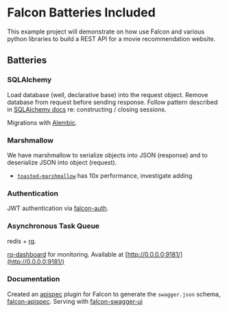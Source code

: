 # Falcon Batteries Included

This example project will demonstrate on how use Falcon and various python libraries to build a REST API for a movie recommendation website.

## Batteries

### SQLAlchemy

Load database (well, declarative base) into the request object. Remove database from request before sending response. Follow pattern described in [SQLAlchemy docs](http://docs.sqlalchemy.org/en/latest/orm/session_basics.html#when-do-i-construct-a-session-when-do-i-commit-it-and-when-do-i-close-it) re: constructing / closing sessions.

Migrations with [Alembic](http://alembic.zzzcomputing.com/en/latest/).

### Marshmallow

We have marshmallow to serialize objects into JSON (response) and to deserialize JSON into object (request).

* [`toasted-marshmallow`](https://github.com/lyft/toasted-marshmallow) has 10x performance, investigate adding

### Authentication

JWT authentication via [falcon-auth](https://github.com/loanzen/falcon-auth).

### Asynchronous Task Queue

redis + [rq](https://github.com/rq/rq).

[rq-dashboard](https://github.com/eoranged/rq-dashboard) for monitoring. Available at [http://0.0.0.0:9181/](http://0.0.0.0:9181/)

### Documentation

Created an [apispec](https://github.com/marshmallow-code/apispec) plugin for Falcon to generate the `swagger.json` schema, [falcon-apispec](https://github.com/alysivji/falcon-apispec). Serving with [falcon-swagger-ui](https://github.com/rdidyk/falcon-swagger-ui)
